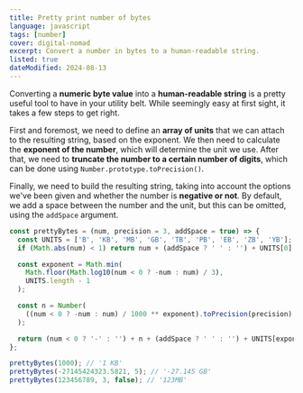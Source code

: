 ```yaml
---
title: Pretty print number of bytes
language: javascript
tags: [number]
cover: digital-nomad
excerpt: Convert a number in bytes to a human-readable string.
listed: true
dateModified: 2024-08-13
---
```


Converting a **numeric byte value** into a **human-readable string** is a pretty useful tool to have in your utility belt. While seemingly easy at first sight, it takes a few steps to get right.

First and foremost, we need to define an **array of units** that we can attach to the resulting string, based on the exponent. We then need to calculate the **exponent of the number**, which will determine the unit we use. After that, we need to **truncate the number to a certain number of digits**, which can be done using `Number.prototype.toPrecision()`.

Finally, we need to build the resulting string, taking into account the options we've been given and whether the number is **negative or not**. By default, we add a space between the number and the unit, but this can be omitted, using the `addSpace` argument.

```js
const prettyBytes = (num, precision = 3, addSpace = true) => {
  const UNITS = ['B', 'KB', 'MB', 'GB', 'TB', 'PB', 'EB', 'ZB', 'YB'];
  if (Math.abs(num) < 1) return num + (addSpace ? ' ' : '') + UNITS[0];

  const exponent = Math.min(
    Math.floor(Math.log10(num < 0 ? -num : num) / 3),
    UNITS.length - 1
  );

  const n = Number(
    ((num < 0 ? -num : num) / 1000 ** exponent).toPrecision(precision)
  );

  return (num < 0 ? '-' : '') + n + (addSpace ? ' ' : '') + UNITS[exponent];
};

prettyBytes(1000); // '1 KB'
prettyBytes(-27145424323.5821, 5); // '-27.145 GB'
prettyBytes(123456789, 3, false); // '123MB'
```
